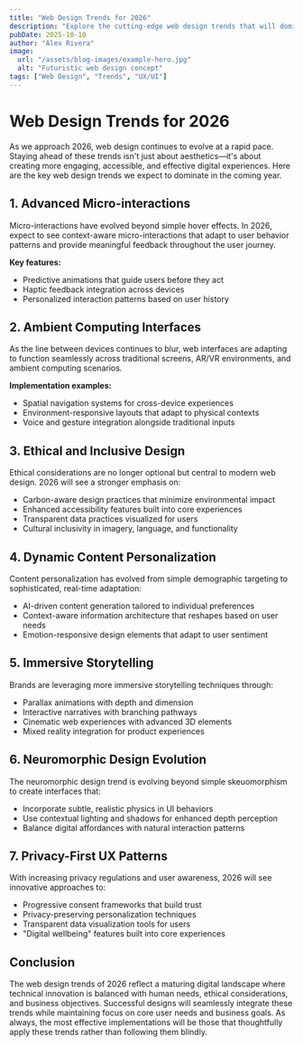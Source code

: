 ```yaml
---
title: "Web Design Trends for 2026"
description: "Explore the cutting-edge web design trends that will dominate the digital landscape in 2026."
pubDate: 2025-10-10
author: "Alex Rivera"
image:
  url: "/assets/blog-images/example-hero.jpg"
  alt: "Futuristic web design concept"
tags: ["Web Design", "Trends", "UX/UI"]
---
```


# Web Design Trends for 2026

As we approach 2026, web design continues to evolve at a rapid pace. Staying ahead of these trends isn't just about aesthetics—it's about creating more engaging, accessible, and effective digital experiences. Here are the key web design trends we expect to dominate in the coming year.

## 1. Advanced Micro-interactions

Micro-interactions have evolved beyond simple hover effects. In 2026, expect to see context-aware micro-interactions that adapt to user behavior patterns and provide meaningful feedback throughout the user journey.

**Key features:**
- Predictive animations that guide users before they act
- Haptic feedback integration across devices
- Personalized interaction patterns based on user history

## 2. Ambient Computing Interfaces

As the line between devices continues to blur, web interfaces are adapting to function seamlessly across traditional screens, AR/VR environments, and ambient computing scenarios.

**Implementation examples:**
- Spatial navigation systems for cross-device experiences
- Environment-responsive layouts that adapt to physical contexts
- Voice and gesture integration alongside traditional inputs

## 3. Ethical and Inclusive Design

Ethical considerations are no longer optional but central to modern web design. 2026 will see a stronger emphasis on:

- Carbon-aware design practices that minimize environmental impact
- Enhanced accessibility features built into core experiences
- Transparent data practices visualized for users
- Cultural inclusivity in imagery, language, and functionality

## 4. Dynamic Content Personalization

Content personalization has evolved from simple demographic targeting to sophisticated, real-time adaptation:

- AI-driven content generation tailored to individual preferences
- Context-aware information architecture that reshapes based on user needs
- Emotion-responsive design elements that adapt to user sentiment

## 5. Immersive Storytelling

Brands are leveraging more immersive storytelling techniques through:

- Parallax animations with depth and dimension
- Interactive narratives with branching pathways
- Cinematic web experiences with advanced 3D elements
- Mixed reality integration for product experiences

## 6. Neuromorphic Design Evolution

The neuromorphic design trend is evolving beyond simple skeuomorphism to create interfaces that:

- Incorporate subtle, realistic physics in UI behaviors
- Use contextual lighting and shadows for enhanced depth perception
- Balance digital affordances with natural interaction patterns

## 7. Privacy-First UX Patterns

With increasing privacy regulations and user awareness, 2026 will see innovative approaches to:

- Progressive consent frameworks that build trust
- Privacy-preserving personalization techniques
- Transparent data visualization tools for users
- "Digital wellbeing" features built into core experiences

## Conclusion

The web design trends of 2026 reflect a maturing digital landscape where technical innovation is balanced with human needs, ethical considerations, and business objectives. Successful designs will seamlessly integrate these trends while maintaining focus on core user needs and business goals. As always, the most effective implementations will be those that thoughtfully apply these trends rather than following them blindly.
